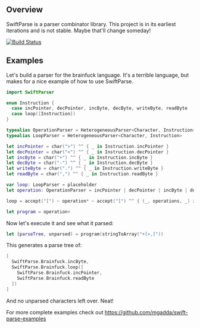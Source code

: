 ## Overview

SwiftParse is a parser combinator library. This project is in its earliest
iterations and is not stable. Maybe that'll change someday!

[![Build Status](https://travis-ci.org/mgadda/swift-parse.svg?branch=master)](https://travis-ci.org/mgadda/swift-parse)

## Examples

Let's build a parser for the brainfuck language. It's a terrible language, but
makes for a nice example of how to use SwiftParse.

```swift
import SwiftParser

enum Instruction {
  case incPointer, decPointer, incByte, decByte, writeByte, readByte
  case loop([Instruction])
}

typealias OperationParser = HeterogeneousParser<Character, Instruction>
typealias LoopParser = HeterogeneousParser<Character, Instruction>

let incPointer = char(">") ^^ { _ in Instruction.incPointer }
let decPointer = char("<") ^^ { _ in Instruction.decPointer }
let incByte = char("+") ^^ { _ in Instruction.incByte }
let decByte = char("-") ^^ { _ in Instruction.decByte }
let writeByte = char(".") ^^ { _ in Instruction.writeByte }
let readByte = char(",") ^^ { _ in Instruction.readByte }

var loop: LoopParser = placeholder
let operation: OperationParser = incPointer | decPointer | incByte | decByte | writeByte | readByte | loop

loop = accept("[") ~ operation* ~ accept("]") ^^ { (_, operations, _) in Instruction.loop(operations) }

let program = operation+
```

Now let's execute it and see what it parsed:
```swift
let (parseTree, unparsed) = program(stringToArray("+[>,]"))
```

This generates a parse tree of:

```swift
[
  SwiftParse.Brainfuck.incByte,
  SwiftParse.Brainfuck.loop([
    SwiftParse.Brainfuck.incPointer,
    SwiftParse.Brainfuck.readByte
  ])
]
```

And no unparsed characters left over. Neat!

For more complete examples check out https://github.com/mgadda/swift-parse-examples
